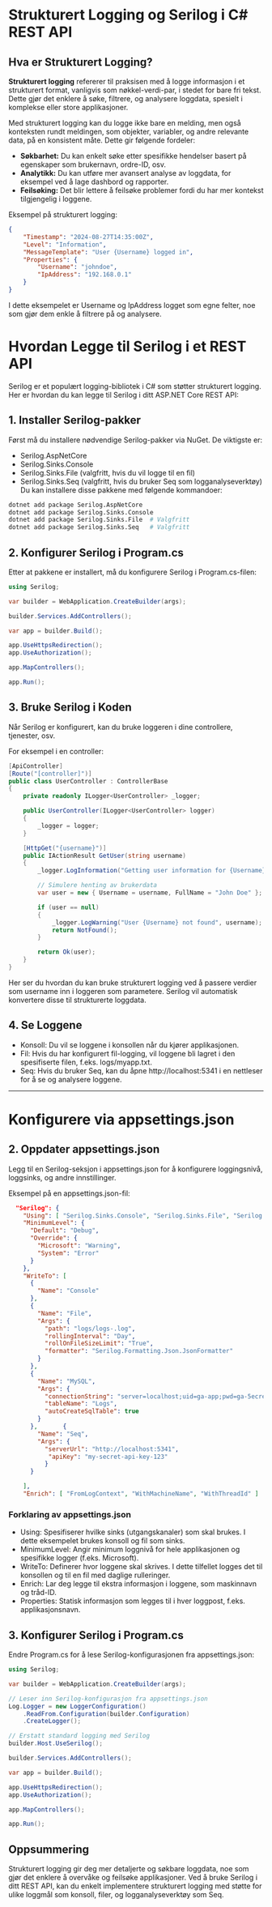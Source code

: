 # Strukturert Logging og Serilog i C# REST API

## Hva er Strukturert Logging?

**Strukturert logging** refererer til praksisen med å logge informasjon i et strukturert format, vanligvis som nøkkel-verdi-par, i stedet for bare fri tekst. Dette gjør det enklere å søke, filtrere, og analysere loggdata, spesielt i komplekse eller store applikasjoner.

Med strukturert logging kan du logge ikke bare en melding, men også konteksten rundt meldingen, som objekter, variabler, og andre relevante data, på en konsistent måte. Dette gir følgende fordeler:

- **Søkbarhet:** Du kan enkelt søke etter spesifikke hendelser basert på egenskaper som brukernavn, ordre-ID, osv.
- **Analytikk:** Du kan utføre mer avansert analyse av loggdata, for eksempel ved å lage dashbord og rapporter.
- **Feilsøking:** Det blir lettere å feilsøke problemer fordi du har mer kontekst tilgjengelig i loggene.

Eksempel på strukturert logging:

```json
{
    "Timestamp": "2024-08-27T14:35:00Z",
    "Level": "Information",
    "MessageTemplate": "User {Username} logged in",
    "Properties": {
        "Username": "johndoe",
        "IpAddress": "192.168.0.1"
    }
}
```

I dette eksempelet er Username og IpAddress logget som egne felter, noe som gjør dem enkle å filtrere på og analysere.

# Hvordan Legge til Serilog i et REST API

Serilog er et populært logging-bibliotek i C# som støtter strukturert logging. Her er hvordan du kan legge til Serilog i ditt ASP.NET Core REST API:

## 1. Installer Serilog-pakker

Først må du installere nødvendige Serilog-pakker via NuGet. De viktigste er:

* Serilog.AspNetCore
* Serilog.Sinks.Console
* Serilog.Sinks.File (valgfritt, hvis du vil logge til en fil)
* Serilog.Sinks.Seq (valgfritt, hvis du bruker Seq som logganalyseverktøy)
Du kan installere disse pakkene med følgende kommandoer:

```bash
dotnet add package Serilog.AspNetCore
dotnet add package Serilog.Sinks.Console
dotnet add package Serilog.Sinks.File  # Valgfritt
dotnet add package Serilog.Sinks.Seq   # Valgfritt
```

## 2. Konfigurer Serilog i Program.cs

Etter at pakkene er installert, må du konfigurere Serilog i Program.cs-filen:
```csharp
using Serilog;

var builder = WebApplication.CreateBuilder(args);

builder.Services.AddControllers();

var app = builder.Build();

app.UseHttpsRedirection();
app.UseAuthorization();

app.MapControllers();

app.Run();

```

## 3. Bruke Serilog i Koden

Når Serilog er konfigurert, kan du bruke loggeren i dine controllere, tjenester, osv.

For eksempel i en controller:
```csharp
[ApiController]
[Route("[controller]")]
public class UserController : ControllerBase
{
    private readonly ILogger<UserController> _logger;

    public UserController(ILogger<UserController> logger)
    {
        _logger = logger;
    }

    [HttpGet("{username}")]
    public IActionResult GetUser(string username)
    {
        _logger.LogInformation("Getting user information for {Username}", username);

        // Simulere henting av brukerdata
        var user = new { Username = username, FullName = "John Doe" };

        if (user == null)
        {
            _logger.LogWarning("User {Username} not found", username);
            return NotFound();
        }

        return Ok(user);
    }
}

```
Her ser du hvordan du kan bruke strukturert logging ved å passere verdier som username inn i loggeren som parametere. Serilog vil automatisk konvertere disse til strukturerte loggdata.

## 4. Se Loggene

* Konsoll: Du vil se loggene i konsollen når du kjører applikasjonen.
* Fil: Hvis du har konfigurert fil-logging, vil loggene bli lagret i den spesifiserte filen, f.eks. logs/myapp.txt.
* Seq: Hvis du bruker Seq, kan du åpne http://localhost:5341 i en nettleser for å se og analysere loggene.

<hr/>

# Konfigurere via appsettings.json

## 2. Oppdater appsettings.json

Legg til en Serilog-seksjon i appsettings.json for å konfigurere loggingsnivå, loggsinks, og andre innstillinger.

Eksempel på en appsettings.json-fil:
```json
  "Serilog": {
    "Using": [ "Serilog.Sinks.Console", "Serilog.Sinks.File", "Serilog.Sinks.MySQL", "Serilog.Sinks.Seq" ],
    "MinimumLevel": {
      "Default": "Debug",
      "Override": {
        "Microsoft": "Warning",
        "System": "Error"
      }
    },
    "WriteTo": [
      {
        "Name": "Console"
      },
      {
        "Name": "File",
        "Args": {
          "path": "logs/logs-.log",
          "rollingInterval": "Day",
          "rollOnFileSizeLimit": "True",
          "formatter": "Serilog.Formatting.Json.JsonFormatter"
        }
      },
      {
        "Name": "MySQL",
        "Args": {
          "connectionString": "server=localhost;uid=ga-app;pwd=ga-5ecret-%;database=ga_emne7_avansert;",
          "tableName": "Logs",
          "autoCreateSqlTable": true
        }
      },       {
        "Name": "Seq",
        "Args": {
          "serverUrl": "http://localhost:5341",
           "apiKey": "my-secret-api-key-123"
          }
      }

    ],
    "Enrich": [ "FromLogContext", "WithMachineName", "WithThreadId" ]

```

### Forklaring av appsettings.json

* Using: Spesifiserer hvilke sinks (utgangskanaler) som skal brukes. I dette eksempelet brukes konsoll og fil som sinks.
* MinimumLevel: Angir minimum loggnivå for hele applikasjonen og spesifikke logger (f.eks. Microsoft).
* WriteTo: Definerer hvor loggene skal skrives. I dette tilfellet logges det til konsollen og til en fil med daglige rulleringer.
* Enrich: Lar deg legge til ekstra informasjon i loggene, som maskinnavn og tråd-ID.
* Properties: Statisk informasjon som legges til i hver loggpost, f.eks. applikasjonsnavn.

## 3. Konfigurer Serilog i Program.cs

Endre Program.cs for å lese Serilog-konfigurasjonen fra appsettings.json:
```csharp
using Serilog;

var builder = WebApplication.CreateBuilder(args);

// Leser inn Serilog-konfigurasjon fra appsettings.json
Log.Logger = new LoggerConfiguration()
    .ReadFrom.Configuration(builder.Configuration)
    .CreateLogger();

// Erstatt standard logging med Serilog
builder.Host.UseSerilog();

builder.Services.AddControllers();

var app = builder.Build();

app.UseHttpsRedirection();
app.UseAuthorization();

app.MapControllers();

app.Run();

```

## Oppsummering

Strukturert logging gir deg mer detaljerte og søkbare loggdata, noe som gjør det enklere å overvåke og feilsøke applikasjoner. Ved å bruke Serilog i ditt REST API, kan du enkelt implementere strukturert logging med støtte for ulike loggmål som konsoll, filer, og logganalyseverktøy som Seq.